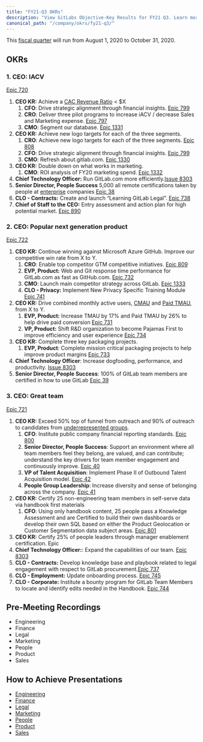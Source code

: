 ```yaml
---
title: "FY21-Q3 OKRs"
description: "View GitLabs Objective-Key Results for FY21 Q3. Learn more here!"
canonical_path: "/company/okrs/fy21-q3/"
---
```


This [fiscal quarter](/handbook/finance/#fiscal-year) will run from August 1, 2020 to October 31, 2020.

## OKRs

### 1. CEO: IACV

[Epic 720](https://gitlab.com/groups/gitlab-com/-/epics/720)

1. **CEO KR:** Achieve a [CAC Revenue Ratio](/handbook/sales/#cac-to-revenue-payback-ratio) < $X
    1. **CFO**: Drive strategic alignment through financial insights. [Epic 799](https://gitlab.com/groups/gitlab-com/-/epics/799)
    1. **CRO**: Deliver three pilot programs to increase iACV / decrease Sales and Marketing expense. [Epic 797](https://gitlab.com/groups/gitlab-com/-/epics/797)
    1. **CMO**: Segment our database. [Epic 1331](https://gitlab.com/groups/gitlab-com/marketing/-/epics/1331)
1. **CEO KR:** Achieve new logo targets for each of the three segments.
    1. **CRO**: Achieve new logo targets for each of the three segments. [Epic 808](https://gitlab.com/groups/gitlab-com/-/epics/808)
    1. **CFO**: Drive strategic alignment through financial insights. [Epic 799](https://gitlab.com/groups/gitlab-com/-/epics/799)
    1. **CMO**: Refresh about.gitlab.com. [Epic 1330](https://gitlab.com/groups/gitlab-com/marketing/-/epics/1330)
1. **CEO KR:** Double down on what works in marketing.
    1. **CMO**: ROI analysis of FY20 marketing spend. [Epic 1332](https://gitlab.com/groups/gitlab-com/marketing/-/epics/1332)
1. **Chief Technology Officer:** Run GitLab.com more efficiently.[Issue 8303](https://gitlab.com/gitlab-com/www-gitlab-com/-/issues/8303)
1. **Senior Director, People Success** 5,000 all remote certifications taken by people at [enterprise](/handbook/sales/field-operations/gtm-resources/#segmentation) companies [Epic 38](https://gitlab.com/groups/gitlab-com/people-group/-/epics/38)
1. **CLO - Contracts:** Create and launch “Learning GitLab Legal”. [Epic 738](https://gitlab.com/groups/gitlab-com/-/epics/738)
1. **Chief of Staff to the CEO:** Entry assessment and action plan for high potential market. [Epic 890](https://gitlab.com/groups/gitlab-com/-/epics/890)

### 2. CEO: Popular next generation product

[Epic 722](https://gitlab.com/groups/gitlab-com/-/epics/722)

1. **CEO KR:** Continue winning against Microsoft Azure GitHub. Improve our competitive win rate from X to Y.
    1. **CRO**: Enable top competitor GTM competitive initiatives. [Epic 809](https://gitlab.com/groups/gitlab-com/-/epics/809)
    1. **EVP, Product:** Web and Git response time performance for GitLab.com as fast as GitHub.com. [Epic 732](https://gitlab.com/groups/gitlab-com/-/epics/732)
    1. **CMO**: Launch main competitor strategy across GitLab. [Epic 1333](https://gitlab.com/groups/gitlab-com/marketing/-/epics/1333)
    1. **CLO - Privacy:** Implement New Privacy Specific Training Module [Epic 741](https://gitlab.com/groups/gitlab-com/-/epics/741)
1. **CEO KR:** Drive combined monthly active users, [CMAU](/handbook/product/performance-indicators/#total-monthly-active-users-cmau) and [Paid TMAU](/handbook/product/performance-indicators/#paid-combined-monthly-active-users-paid-cmau), from X to Y.
    1. **EVP, Product:** Increase TMAU by 17% and Paid TMAU by 26% to help drive paid conversion [Epic 731](https://gitlab.com/groups/gitlab-com/-/epics/731)
    1. **VP, Product:** Shift R&D organization to become Pajamas First to improve efficiency and user experience [Epic 734](https://gitlab.com/groups/gitlab-com/-/epics/734)
1. **CEO KR:** Complete three key packaging projects.
    1. **EVP, Product**:  Complete mission critical packaging projects to help improve product margins [Epic 733](https://gitlab.com/groups/gitlab-com/-/epics/733)
1. **Chief Technology Officer**: Increase dogfooding, performance, and productivity. [Issue 8303](https://gitlab.com/gitlab-com/www-gitlab-com/-/issues/8303)
1. **Senior Director, People Success**: 100% of GitLab team members are certified in how to use GitLab [Epic 39](https://gitlab.com/groups/gitlab-com/people-group/-/epics/39)

### 3. CEO: Great team

[Epic 721](https://gitlab.com/groups/gitlab-com/-/epics/721)

1. **CEO KR:** Exceed 50% top of funnel from outreach and 90% of outreach to candidates from [underrepresented groups](/handbook/total-rewards/incentives/#add-on-bonus-for-select-underrepresented-groups).
    1. **CFO**: Institute public company financial reporting standards. [Epic 800](https://gitlab.com/groups/gitlab-com/-/epics/800)
    1. **Senior Director, People Success**: Support an environment where all team members feel they belong, are valued, and can contribute; understand the key drivers for team member engagement and continuously improve. [Epic 40](https://gitlab.com/groups/gitlab-com/people-group/-/epics/40)
    1. **VP of Talent Acquisition**: Implement Phase II of Outbound Talent Acquisition model. [Epic 42](https://gitlab.com/groups/gitlab-com/people-group/-/epics/42)
    1. **People Group Leadership**: Increase diversity and sense of belonging across the company. [Epic 41](https://gitlab.com/groups/gitlab-com/people-group/-/epics/41)
1. **CEO KR:** Certify 25 non-engineering team members in self-serve data via handbook first materials
    1. **CFO**: Using only handbook content, 25 people pass a Knowledge Assessment and are Certified to build their own dashboards or develop their own SQL based on either the Product Geolocation or Customer Segmentation data subject areas. [Epic 801](https://gitlab.com/groups/gitlab-com/-/epics/801)
1. **CEO KR:** Certify 25% of people leaders through manager enablement certification. Epic
1. **Chief Technology Officer:**: Expand the capabilities of our team. [Epic 8303](https://gitlab.com/gitlab-com/www-gitlab-com/-/issues/8303)
1. **CLO - Contracts:** Develop knowledge base and playbook related to legal engagement with respect to GitLab procurement.[Epic 737](https://gitlab.com/groups/gitlab-com/-/epics/737)
1. **CLO - Employment:** Update onboarding process. [Epic 745](https://gitlab.com/groups/gitlab-com/-/epics/745)
1. **CLO - Corporate:** Institute a bounty program for GitLab Team Members to locate and identify edits needed in the Handbook. [Epic 744](https://gitlab.com/groups/gitlab-com/-/epics/744)

## Pre-Meeting Recordings

- Engineering
- Finance
- Legal
- Marketing
- People
- Product
- Sales

## How to Achieve Presentations

- [Engineering](https://youtu.be/-H6H4cEt-Os)
- [Finance](https://www.youtube.com/watch?v=QWzfeivf33o&feature=youtu.be)
- [Legal](https://www.youtube.com/watch?v=139E6Doy67s)
- [Marketing](https://youtu.be/CVHV2I-zIuQ)
- [People](https://youtu.be/c9ljAvBMzTk)
- [Product](https://youtu.be/peoaBL4hbiI)
- [Sales](https://youtu.be/JAZoxbAsrDQ)
